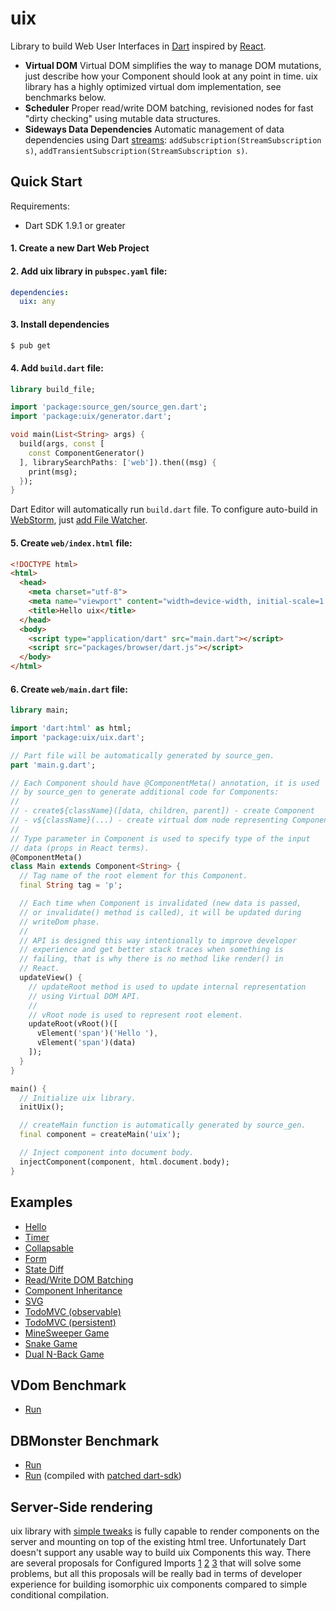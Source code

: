# uix

Library to build Web User Interfaces in [Dart](https://dartlang.org)
inspired by [React](http://facebook.github.io/react/).

- **Virtual DOM** Virtual DOM simplifies the way to manage DOM
  mutations, just describe how your Component should look at any point
  in time. uix library has a highly optimized virtual dom
  implementation, see benchmarks below.
- **Scheduler** Proper read/write DOM batching, revisioned nodes for
  fast "dirty checking" using mutable data structures.
- **Sideways Data Dependencies** Automatic management of data
  dependencies using Dart
  [streams](https://www.dartlang.org/docs/tutorials/streams/):
  `addSubscription(StreamSubscription s)`,
  `addTransientSubscription(StreamSubscription s)`.

## Quick Start

Requirements:

 - Dart SDK 1.9.1 or greater

#### 1. Create a new Dart Web Project
#### 2. Add uix library in `pubspec.yaml` file:

```yaml
dependencies:
  uix: any
```

#### 3. Install dependencies

```sh
$ pub get
```

#### 4. Add `build.dart` file:

```dart
library build_file;

import 'package:source_gen/source_gen.dart';
import 'package:uix/generator.dart';

void main(List<String> args) {
  build(args, const [
    const ComponentGenerator()
  ], librarySearchPaths: ['web']).then((msg) {
    print(msg);
  });
}
```

Dart Editor will automatically run `build.dart` file. To configure
auto-build in [WebStorm](https://www.jetbrains.com/webstorm/), just
[add File Watcher](http://stackoverflow.com/questions/17266106/how-to-run-build-dart-in-webstorm).

#### 5. Create `web/index.html` file:

```html
<!DOCTYPE html>
<html>
  <head>
    <meta charset="utf-8">
    <meta name="viewport" content="width=device-width, initial-scale=1.0">
    <title>Hello uix</title>
  </head>
  <body>
    <script type="application/dart" src="main.dart"></script>
    <script src="packages/browser/dart.js"></script>
  </body>
</html>
```

#### 6. Create `web/main.dart` file:

```dart
library main;

import 'dart:html' as html;
import 'package:uix/uix.dart';

// Part file will be automatically generated by source_gen.
part 'main.g.dart';

// Each Component should have @ComponentMeta() annotation, it is used
// by source_gen to generate additional code for Components:
//
// - create${className}([data, children, parent]) - create Component
// - v${className}(...) - create virtual dom node representing Component
//
// Type parameter in Component is used to specify type of the input
// data (props in React terms).
@ComponentMeta()
class Main extends Component<String> {
  // Tag name of the root element for this Component.
  final String tag = 'p';

  // Each time when Component is invalidated (new data is passed,
  // or invalidate() method is called), it will be updated during
  // writeDom phase.
  //
  // API is designed this way intentionally to improve developer
  // experience and get better stack traces when something is
  // failing, that is why there is no method like render() in
  // React.
  updateView() {
    // updateRoot method is used to update internal representation
    // using Virtual DOM API.
    //
    // vRoot node is used to represent root element.
    updateRoot(vRoot()([
      vElement('span')('Hello '),
      vElement('span')(data)
    ]);
  }
}

main() {
  // Initialize uix library.
  initUix();

  // createMain function is automatically generated by source_gen.
  final component = createMain('uix');

  // Inject component into document body.
  injectComponent(component, html.document.body);
}
```

## Examples

- [Hello](https://github.com/localvoid/uix/tree/master/example/hello)
- [Timer](https://github.com/localvoid/uix/tree/master/example/timer)
- [Collapsable](https://github.com/localvoid/uix/tree/master/example/collapsable)
- [Form](https://github.com/localvoid/uix/tree/master/example/form)
- [State Diff](https://github.com/localvoid/uix/tree/master/example/state_diff)
- [Read/Write DOM Batching](https://github.com/localvoid/uix/tree/master/example/read_write_batching)
- [Component Inheritance](https://github.com/localvoid/uix/tree/master/example/inheritance)
- [SVG](https://github.com/localvoid/uix/tree/master/example/svg)
- [TodoMVC (observable)](https://github.com/localvoid/uix_todomvc/)
- [TodoMVC (persistent)](https://github.com/localvoid/uix_todomvc_persistent/)
- [MineSweeper Game](https://github.com/localvoid/uix_minesweeper/)
- [Snake Game](https://github.com/localvoid/uix_snake/)
- [Dual N-Back Game](https://github.com/localvoid/dual_nback/)

## VDom Benchmark

- [Run](http://vdom-benchmark.github.io/vdom-benchmark/?cfg=http://localvoid.github.io/vdom-benchmark-uix/config.js)

## DBMonster Benchmark

- [Run](http://localvoid.github.io/uix_dbmon/)
- [Run](http://localvoid.github.io/uix_dbmon/classlist2) (compiled with [patched dart-sdk](https://code.google.com/p/dart/issues/detail?id=23012))

## Server-Side rendering

uix library with
[simple tweaks](https://github.com/localvoid/uix_standalone) is fully
capable to render components on the server and mounting on top of the
existing html tree. Unfortunately Dart doesn't support any usable way
to build uix Components this way. There are several proposals for
Configured Imports [1](https://github.com/lrhn/dep-configured-imports)
[2](https://github.com/eernstg/dep-configured-imports)
[3](https://github.com/munificent/dep-external-libraries/blob/master/Proposal.md)
that will solve some problems, but all this proposals will be really
bad in terms of developer experience for building isomorphic uix
components compared to simple conditional compilation.
